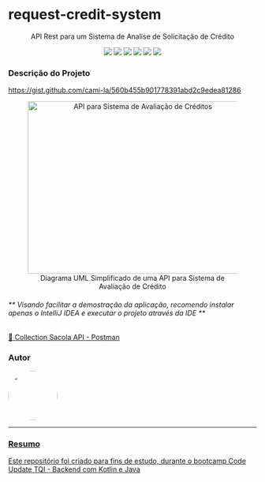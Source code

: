 <h1>request-credit-system</h1>
<p align="center">API Rest para um Sistema de Analise de Solicitação de Crédito</p>
<p align="center">
     <a alt="Java">
        <img src="https://img.shields.io/badge/Java-blue.svg" />
    </a>
    <a alt="Kotlin">
        <img src="https://img.shields.io/badge/Kotlin-purple.svg" />
    </a>
    <a alt="Spring Boot">
        <img src="https://img.shields.io/badge/Spring%20Boot-brightgreen.svg" />
    </a>
    <a alt="Gradle">
        <img src="https://img.shields.io/badge/Gradle-lightgreen.svg" />
    </a>
    <a alt="H2 ">
        <img src="https://img.shields.io/badge/H2-darkblue.svg" />
    </a>
    <a alt="Flyway">
        <img src="https://img.shields.io/badge/Flyway-red.svg">
    </a>
</p>

<h3>Descrição do Projeto</h3>
<p><a href="https://gist.github.com/cami-la/560b455b901778391abd2c9edea81286">https://gist.github.com/cami-la/560b455b901778391abd2c9edea81286</a></p>
<figure>
<p align="center">
  <img src="https://i.imgur.com/7phya16.png" height="350" width="450" alt="API para Sistema de Avaliação de Créditos"/><br>
  Diagrama UML Simplificado de uma API para Sistema de Avaliação de Crédito
</p>
</figure>

<h6>** Visando facilitar a demostração da aplicação, recomendo instalar apenas o IntelliJ IDEA e executar o projeto através da IDE **</h6>


<a href="https://drive.google.com/file/d/1wxwioDHS1sKFPq4G7b24tVZb-XMnoj-l/view?usp=share_link"> 🚀 Collection Sacola API - Postman</a><br>


<h3>Autor</h3>

<a href="https://www.linkedin.com/in/pafrasson/">
 <img style="border-radius: 50%;" src="https://avatars.githubusercontent.com/u/96358377?v=4" width="100px;" alt=""/>
 <br />


<hr>
<h3>Resumo</h3>

Este repositório foi criado para fins de estudo, durante o bootcamp Code Update TQI - Backend com Kotlin e Java
